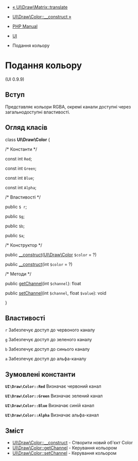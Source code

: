 - [« UI\Draw\Matrix::translate](ui-draw-matrix.translate.md)
- [UI\Draw\Color::\_\_construct »](ui-draw-color.construct.md)

- [PHP Manual](index.md)
- [UI](book.ui.md)
- Подання кольору

# Подання кольору

(UI 0.9.9)

## Вступ

Представляє кольори RGBA, окремі канали доступні через загальнодоступні
властивості.

## Огляд класів

class **UI\Draw\Color** {

/\* Константи \*/

const int `Red`;

const int `Green`;

const int `Blue`;

const int `Alpha`;

/\* Властивості \*/

public `$ r`;

public `$g`;

public `$b`;

public `$a`;

/\* Конструктор \*/

public
[\_\_construct](ui-draw-color.construct.md)([UI\Draw\Color](class.ui-draw-color.md)
`$color` = ?)

public [\_\_construct](ui-draw-color.construct.md)(int `$color` = ?)

/\* Методи \*/

public [getChannel](ui-draw-color.getchannel.md)(int `$channel`):
float

public [setChannel](ui-draw-color.setchannel.md)(int `$channel`, float
`$value`): void

}

## Властивості

`r`
Забезпечує доступ до червоного каналу

`g`
Забезпечує доступ до зеленого каналу

`b`
Забезпечує доступ до синього каналу

`a`
Забезпечує доступ до альфа-каналу

## Зумовлені константи

**`UI\Draw\Color::Red`**
Визначає червоний канал

**`UI\Draw\Color::Green`**
Визначає зелений канал

**`UI\Draw\Color::Blue`**
Визначає синій канал

**`UI\Draw\Color::Alpha`**
Визначає альфа-канал

## Зміст

- [UI\Draw\Color::\_\_construct](ui-draw-color.construct.md) -
Створити новий об'єкт Color
- [UI\Draw\Color::getChannel](ui-draw-color.getchannel.md) -
Керування кольором
- [UI\Draw\Color::setChannel](ui-draw-color.setchannel.md) -
Керування кольором

